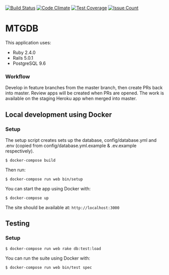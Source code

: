 [![Build Status](https://travis-ci.org/steview/mtgdb2.svg?branch=master)](https://travis-ci.org/steview/mtgdb2) [![Code Climate](https://codeclimate.com/github/steview/mtgdb2/badges/gpa.svg)](https://codeclimate.com/github/steview/mtgdb2) [![Test Coverage](https://codeclimate.com/github/steview/mtgdb2/badges/coverage.svg)](https://codeclimate.com/github/steview/mtgdb2/coverage) [![Issue Count](https://codeclimate.com/github/steview/mtgdb2/badges/issue_count.svg)](https://codeclimate.com/github/steview/mtgdb2)

# MTGDB

This application uses:

- Ruby 2.4.0
- Rails 5.0.1
- PostgreSQL 9.6

### Workflow

Develop in feature branches from the master branch, then create PRs back into master. Review apps will be created when PRs are opened. The work is available on the staging Heroku app when merged into master.

## Local development using Docker

### Setup

The setup script creates sets up the database, config/database.yml and .env (copied from config/database.yml.example & .ev.example respectively).

```
$ docker-compose build
```

Then run:

```
$ docker-compose run web bin/setup
```

You can start the app using Docker with:

```
$ docker-compose up
```

The site should be available at: `http://localhost:3000`

## Testing

### Setup

```
$ docker-compose run web rake db:test:load
```

You can run the suite using Docker with:

```
$ docker-compose run web bin/test spec
```
